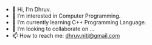- 👋 Hi, I’m Dhruv.
- 👀 I’m interested in Computer Programming.
- 🌱 I’m currently learning C++ Programming Language.
- 💞️ I’m looking to collaborate on ...
- 📫 How to reach me: dhruv.nitj@gmail.com

<!---
error-404xdhruv/error-404xdhruv is a ✨ special ✨ repository because its `README.md` (this file) appears on your GitHub profile.
You can click the Preview link to take a look at your changes.
--->
